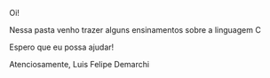 Oi!

Nessa pasta venho trazer alguns ensinamentos sobre a linguagem C

Espero que eu possa ajudar!

Atenciosamente,
Luis Felipe Demarchi
